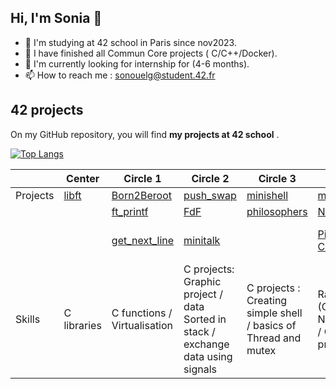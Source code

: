 ## Hi, I'm Sonia 👋

- 🏩 I'm studying at 42 school in Paris since nov2023.
- 🌱 I have finished all Commun Core projects ( C/C++/Docker).
- 👯 I'm currently looking for internship for (4-6 months).
- 📫 How to reach me : sonouelg@student.42.fr


## 42 projects

On my GitHub repository, you will find **my projects at 42 school** .  

[![Top Langs](https://github-readme-stats.vercel.app/api/top-langs/?username=souelgha&layout=compact)](https://github.com/anuraghazra/github-readme-stats)



|           | Center | Circle 1 | Circle 2  | Circle 3 | Circle 4 | Circle 5 | Circle 6 |
| --------- | -------- | -------- | --------- | -------- | -------- | -------- | -------- |
|  Projects |  [libft](https://github.com/souelgha/42_libft) | [Born2Beroot](https://github.com/souelgha/42_BornToBeRoot)    | [push_swap](https://github.com/souelgha/42_push_swap) | [minishell](https://github.com/souelgha/42_minishell)   | [miniRT](https://github.com/souelgha/42_MiniRT)     | [ft_IRC](https://github.com/souelgha/42_ft_IRC)      | [ft_transcendence](https://github.com/souelgha/42_ft_transcendance) |
|           |                                             | [ft_printf](https://github.com/souelgha/42_ft_printf/)      | [FdF](https://github.com/souelgha/42_fdf)       | [philosophers](https://github.com/souelgha/42_Philosophers) |[NetPractice](https://github.com/souelgha/42_Netpractice)  | [inception](https://github.com/souelgha/42_Inception)   |                    |
|           |                                             | [get_next_line](https://github.com/souelgha/42_get_next_line)  |  [minitalk](https://github.com/souelgha/42_minitalk) |               | [Piscine C++_Part-I](https://github.com/souelgha/CPP00_CPP04) | [Piscine C++_Part-II](https://github.com/souelgha/CPP05_CPP09) |                    |
| Skills    | C libraries | C functions / Virtualisation | C projects: Graphic project / data Sorted in stack / exchange data using signals | C projects : Creating simple shell / basics of Thread and mutex  |  Raytracing (C) / Networking / C++ projects | IRC Chat (C) / Docker / C++ projects  | create a pong site (Django, JS) |
<!--
**souelgha/souelgha** is a ✨ _special_ ✨ repository because its `README.md` (this file) appears on your GitHub profile.

Here are some ideas to get you started:

- 🔭 I’m currently working on ...
- 🌱 I’m currently learning ...
- 👯 I’m looking to collaborate on ...
- 🤔 I’m looking for help with ...
- 💬 Ask me about ...
- 📫 How to reach me: ...
- 😄 Pronouns: ...
- ⚡ Fun fact: ...
-->
